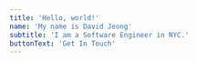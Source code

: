 ```yaml
---
title: 'Hello, world!'
name: 'My name is David Jeong'
subtitle: 'I am a Software Engineer in NYC.'
buttonText: 'Get In Touch'
---
```

